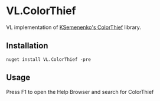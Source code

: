 # VL.ColorThief

VL implementation of [KSemenenko's ColorThief](https://github.com/KSemenenko/ColorThief) library.

## Installation

`nuget install VL.ColorThief -pre`

## Usage

Press F1 to open the Help Browser and search for ColorThief
